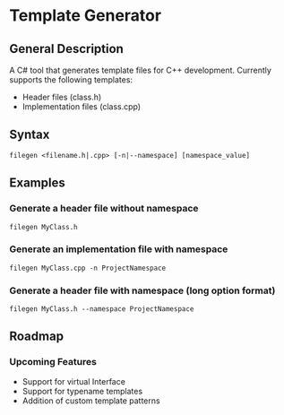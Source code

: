 # Template Generator

## General Description
A C# tool that generates template files for C++ development. Currently supports the following templates:

- Header files (class.h)
- Implementation files (class.cpp)

## Syntax

```console
filegen <filename.h|.cpp> [-n|--namespace] [namespace_value]
```
## Examples

### Generate a header file without namespace
```console
filegen MyClass.h
```

### Generate an implementation file with namespace
```console
filegen MyClass.cpp -n ProjectNamespace
```

### Generate a header file with namespace (long option format)
```
filegen MyClass.h --namespace ProjectNamespace
```

## Roadmap

### Upcoming Features
- Support for virtual Interface 
- Support for typename templates
- Addition of custom template patterns